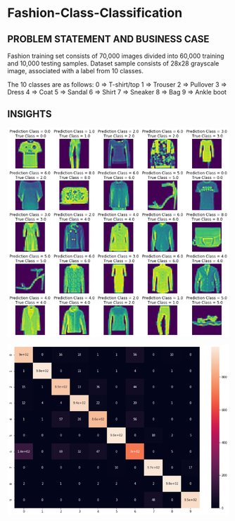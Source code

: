 # Fashion-Class-Classification

## PROBLEM STATEMENT AND BUSINESS CASE
Fashion training set consists of 70,000 images divided into 60,000 training and 10,000 testing samples. 
Dataset sample consists of 28x28 grayscale image, associated with a label from 10 classes.


The 10 classes are as follows:
0 => T-shirt/top 
1 => Trouser 
2 => Pullover 
3 => Dress
4 => Coat 
5 => Sandal 
6 => Shirt 
7 => Sneaker 
8 => Bag 
9 => Ankle boot

## INSIGHTS
![alt text](https://github.com/sandeepan1999/Fashion-Class-Classification/blob/master/Test.png)

![alt text](https://github.com/sandeepan1999/Fashion-Class-Classification/blob/master/Confusion_matrix.png)
